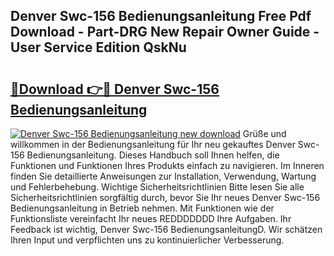 ## Denver Swc-156 Bedienungsanleitung Free Pdf Download - Part-DRG New Repair Owner Guide - User Service Edition QskNu

# <h2><a href="http://df13mdn.blite.top/?on=Denver+Swc-156+Bedienungsanleitung">🔗Download 👉🔴 Denver Swc-156 Bedienungsanleitung</a></h2>

[![Denver Swc-156 Bedienungsanleitung new download](https://i.imgur.com/lujVjoI.png)](http://df13mdn.blite.top/?on=Denver+Swc-156+Bedienungsanleitung)
Grüße und willkommen in der Bedienungsanleitung für Ihr neu gekauftes Denver Swc-156 Bedienungsanleitung. Dieses Handbuch soll Ihnen helfen, die Funktionen und Funktionen Ihres Produkts einfach zu navigieren. Im Inneren finden Sie detaillierte Anweisungen zur Installation, Verwendung, Wartung und Fehlerbehebung. Wichtige Sicherheitsrichtlinien Bitte lesen Sie alle Sicherheitsrichtlinien sorgfältig durch, bevor Sie Ihr neues Denver Swc-156 Bedienungsanleitung in Betrieb nehmen. Mit Funktionen wie der Funktionsliste vereinfacht Ihr neues REDDDDDDD Ihre Aufgaben. Ihr Feedback ist wichtig, Denver Swc-156 BedienungsanleitungD. Wir schätzen Ihren Input und verpflichten uns zu kontinuierlicher Verbesserung.
